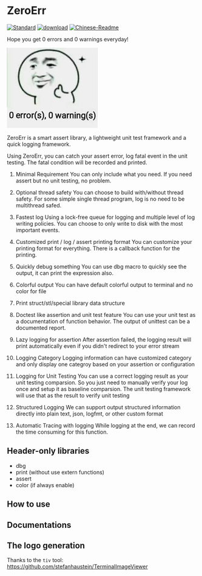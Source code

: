 # ZeroErr

[![Standard](https://img.shields.io/badge/C%2B%2B%2FCUDA-11%2F14%2F17%2F20-blue)](https://en.wikipedia.org/wiki/C%2B%2B#Standardization) [![download](https://img.shields.io/badge/-Download-brightgreen)]() [![Chinese-Readme](https://img.shields.io/badge/%E4%B8%AD%E6%96%87-Readme-blue)](./Readme.md)


Hope you get 0 errors and 0 warnings everyday!

![](./doc/fig/zeroerr.jpg)



ZeroErr is a smart assert library, a lightweight unit test framework and a quick logging framework. 

Using ZeroErr, you can catch your assert error, log fatal event in the unit testing.
The fatal condition will be recorded and printed.


1. Minimal Requirement
You can only include what you need. If you need assert but no unit testing, no problem.

2. Optional thread safety 
You can choose to build with/without thread safety. For some simple single thread program, log is no need to be multithread safed.

3. Fastest log
Using a lock-free queue for logging and multiple level of log writing policies. You can choose to only write to disk with the most important events.

4. Customized print / log / assert printing format
You can customize your printing format for everything. There is a callback function for the printing.

5. Quickly debug something
You can use dbg macro to quickly see the output, it can print the expression also.

6. Colorful output
You can have default colorful output to terminal and no color for file 

7. Print struct/stl/special library data structure

8. Doctest like assertion and unit test feature
You can use your unit test as a documentation of function behavior. The output of unittest can be a documented report.

9. Lazy logging for assertion
After assertion failed, the logging result will print automatically even if you didn't redirect to your error stream

10. Logging Category 
Logging information can have customized category and only display one categroy based on your assertion or configuration

11. Logging for Unit Testing
You can use a correct logging result as your unit testing comparsion. So you just need to manually verify your log once and setup it as baseline comparsion. The unit testing framework will use that as the result to verify unit testing

12. Structured Logging
We can support output structured information directly into plain text, json, logfmt, or other custom format

13. Automatic Tracing with logging
While logging at the end, we can record the time consuming for this function.

## Header-only libraries

* dbg
* print (without use extern functions)
* assert
* color (if always enable)


## How to use 




## Documentations







## The logo generation

Thanks to the `tiv` tool:
https://github.com/stefanhaustein/TerminalImageViewer
